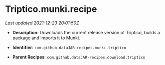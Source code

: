 # Triptico.munki.recipe

_Last updated 2021-12-23 20:01:50Z_

- **Description**: Downloads the current release version of Triptico, builds a package and imports it to Munki.

- **Identifier**: `com.github.dataJAR-recipes.munki.triptico`

- **Parent Recipes**: `com.github.dataJAR-recipes.download.triptico`
